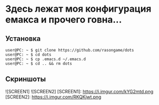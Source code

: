 #  Здесь лежат моя конфигурация емакса и прочего говна... 
## Установка

``` console
user@PC: ~ $ git clone https://github.com/rasongame/dots
user@PC: ~ $ cd dots
user@PC: ~ $ cp .emacs.d ~/.emacs.d
user@PC: ~ $ cd .. && rm dots
```

## Скриншоты
![SCREEN1]
![SCREEN2]
[SCREEN1]: https://i.imgur.com/kYG2mtd.png
[SCREEN2]: https://i.imgur.com/RKQKjwt.png

